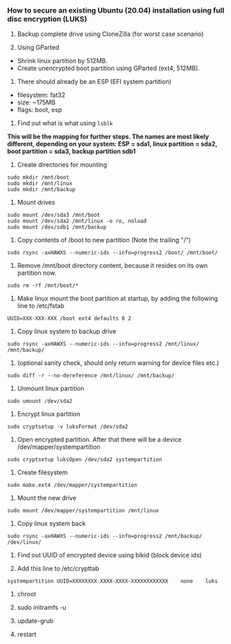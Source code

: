 ### How to secure an existing Ubuntu (20.04) installation using full disc encryption (LUKS)

1. Backup complete drive using CloneZilla (for worst case scenario)

1. Using GParted
- Shrink linux partition by 512MB.
- Create unencrypted boot partition using GParted (ext4, 512MB).

1. There should already be an ESP (EFI system partition)
  - filesystem: fat32
  - size: ~175MB
  - flags: boot, esp

1. Find out what is what using ```lsblk```

  **This will be the mapping for further steps. The names are most likely different, depending on your system: ESP = sda1, linux partition = sda2, boot partition = sda3, backup partition sdb1**


1. Create directories for mounting
```
sudo mkdir /mnt/boot
sudo mkdir /mnt/linux
sudo mkdir /mnt/backup
```

1. Mount drives
```
sudo mount /dev/sda3 /mnt/boot
sudo mount /dev/sda2 /mnt/linux -o ro, noload
sudo mount /dev/sdb1 /mnt/backup
```

1. Copy contents of /boot to new partition (Note the trailing "/")
```
sudo rsync -axHAWXS --numeric-ids --info=progress2 /boot/ /mnt/boot/
```

1. Remove /mnt/boot directory content, because it resides on its own partition now.
```
sudo rm -rf /mnt/boot/*
```

1. Make linux mount the boot partition at startup, by adding the following line to /etc/fstab
```
UUID=XXX-XXX-XXX /boot ext4 defaults 0 2
```

1. Copy linux system to backup drive
```
sudo rsync -axHAWXS --numeric-ids --info=progress2 /mnt/linux/ /mnt/backup/
```

1. (optional sanity check, should only return warning for device files etc.)
```
sudo diff -r --no-dereference /mnt/linux/ /mnt/backup/
```

1. Unmount linux partition
```
sudo umount /dev/sda2
```

1. Encrypt linux partition
```
sudo cryptsetup -v luksFormat /dev/sda2
```

1. Open encrypted partition. After that there will be a device /dev/mapper/systempartition
```
sudo cryptsetup luksOpen /dev/sda2 systempartition
```

1. Create filesystem
```
sudo make.ext4 /dev/mapper/systempartition
```

1. Mount the new drive
```
sudo mount /dev/mapper/systempartition /mnt/linux
```

1. Copy linux system back
```
sudo rsync -axHAWXS --numeric-ids --info=progress2 /mnt/backup/ /dev/linux/
```

1. Find out UUID of encrypted device using blkid (block device ids)

1. Add this line to /etc/crypttab
```
systempartition UUID=XXXXXXXX-XXXX-XXXX-XXXXXXXXXXXX	none	luks
```

1. chroot

1. sudo initramfs -u

1. update-grub

1. restart
